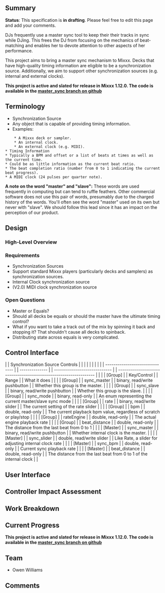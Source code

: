 ## Summary

**Status**: This specification is **in drafting**. Please feel free to
edit this page and add your comments.

DJs frequently use a master sync tool to keep their their tracks in sync
while DJing. This frees the DJ from focusing on the mechanics of
beat-matching and enables her to devote attention to other aspects of
her performance.

This project aims to bring a master sync mechanism to Mixxx. Decks that
have high-quality timing information are eligible to be a
synchronization source. Additionally, we aim to support other
synchronization sources (e.g. internal and external clocks).

**This project is active and slated for release in Mixxx 1.12.0. The
code is available in the [master\_sync branch on
github](https://github.com/mixxxdj/mixxx/tree/master_sync)**

## Terminology

  - Synchronization Source
  - Any object that is capable of providing timing information.
  - Examples:

<!-- end list -->

``` 
    * A Mixxx deck or sampler.
    * An internal clock.
    * An external clock (e.g. MIDI).
* Timing Information
* Typically a BPM and offset or a list of beats at times as well as the current time. 
* Could be as little information as the current beat ratio. 
* The beat completion ratio (number from 0 to 1 indicating the current beat progress).
* A MIDI clock (24 pulses per quarter note).
```

**A note on the word "master" and "slave":** These words are used
frequently in computing but can tend to ruffle feathers. Other
commercial software does not use this pair of words, presumably due to
the charged history of the words. You'll often see the word "master"
used on its own but never with "slave". We should follow this lead since
it has an impact on the perception of our product.

## Design

### High-Level Overview

### Requirements

  - Synchronization Sources
  - Support standard Mixxx players (particularly decks and samplers) as
    synchronization sources.
  - Internal Clock synchronization source
  - (V2.0) MIDI clock synchronization source

### Open Questions

  - Master or Equals?
  - Should all decks be equals or should the master have the ultimate
    timing control?
  - What if you want to take a track out of the mix by spinning it back
    and stopping it? That shouldn't cause all decks to spinback. 
  - Distributing state across equals is very complicated.

## Control Interface

|  | Synchronization Source Controls |  |                |  |                               |  |                                                                    |  |
|  | ------------------------------- |  | -------------- |  | ----------------------------- |  | ------------------------------------------------------------------ |  |
|  | \[Group\]                       |  | Key/Control    |  | Range                         |  | What it does                                                       |  |
|  | \[Group\]                       |  | sync\_master   |  | binary, read/write pushbutton |  | Whether this group is the master.                                  |  |
|  | \[Group\]                       |  | sync\_slave    |  | binary, read/write pushbutton |  | Whether this group is the slave.                                   |  |
|  | \[Group\]                       |  | sync\_mode     |  | binary, read-only             |  | An enum representing the current master/slave sync mode            |  |
|  | \[Group\]                       |  | rate           |  | binary, read/write slider     |  | The current setting of the rate slider                             |  |
|  | \[Group\]                       |  | bpm            |  | double, read-only             |  | The current playback bpm value, regardless of scratch or play/stop |  |
|  | \[Group\]                       |  | rateEngine     |  | double, read-only             |  | The actual engine playback rate                                    |  |
|  | \[Group\]                       |  | beat\_distance |  | double, read-only             |  | The distance from the last beat from 0 to 1                        |  |
|  | \[Master\]                      |  | sync\_master   |  | binary, read/write pushbutton |  | Whether internal clock is the master.                              |  |
|  | \[Master\]                      |  | sync\_slider   |  | double, read/write slider     |  | Like Rate, a slider for adjusting internal clock rate              |  |
|  | \[Master\]                      |  | sync\_bpm      |  | double, read-only             |  | Current sync playback rate                                         |  |
|  | \[Master\]                      |  | beat\_distance |  | double, read-only             |  | The distance from the last beat from 0 to 1 of the internal clock  |  |

## User Interface

## Controller Impact Assessment

## Work Breakdown

## Current Progress

**This project is active and slated for release in Mixxx 1.12.0. The
code is available in the [master\_sync branch on
github](https://github.com/mixxxdj/mixxx/tree/master_sync)**

## Team

  - Owen Williams

## Comments
